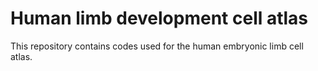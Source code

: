 # Human limb development cell atlas
This repository contains codes used for the human embryonic limb cell atlas.

